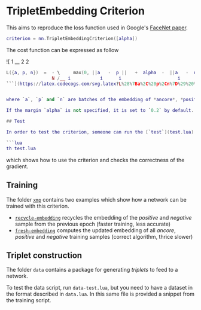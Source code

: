 # TripletEmbedding Criterion

This aims to reproduce the loss function used in Google's [FaceNet paper](http://arxiv.org/abs/1503.03832v1).

```lua
criterion = nn.TripletEmbeddingCriterion([alpha])
```

The cost function can be expressed as follow

![                 1  __                       2                            2 
```lua 
L({a, p, n})  =  - \     max(0, ||a   -  p ||   +  alpha  -  ||a   -  n || )
                 N /__ i           i      i                     i      i    
```](https://latex.codecogs.com/svg.latex?L%28%7Ba%2C%20p%2Cn%7D%29%20%3D%20%5Cfrac%7B1%7D%7Bn%7D%20%5Csum_i%20%5Cmax%280%2C%20%7C%7Ca_i%20-%20p_i%7C%7C%5E2%20&plus;%20%5Calpha%20-%20%7C%7Ca_i%20-%20n_i%7C%7C%5E2%29)


where `a`, `p` and `n` are batches of the embedding of *ancore*, *positive* and *negative* samples respectively.

If the margin `alpha` is not specified, it is set to `0.2` by default.

## Test

In order to test the criterion, someone can run the [`test`](test.lua) script as

```lua
th test.lua
```

which shows how to use the criterion and checks the correctness of the gradient.

## Training

The folder [`xmp`](xmp) contains two examples which show how a network can be trained with this criterion.

 - [`recycle-embedding`](xmp/recycle-embedding.lua) recycles the embedding of the *positive* and *negative* sample from the previous epoch (faster training, less accurate)
 - [`fresh-embedding`](xmp/fresh-embedding.lua) computes the updated embedding of all *ancore*, *positive* and *negative* training samples (correct algorithm, thrice slower)

## Triplet construction

The folder `data` contains a package for generating *triplets* to feed to a network.

To test the data script, run `data-test.lua`, but you need to have a dataset in the format described in `data.lua`.
In this same file is provided a snippet from the training script.

